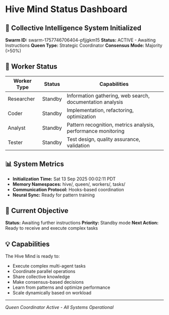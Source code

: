 # Hive Mind Status Dashboard

## 🧠 Collective Intelligence System Initialized

**Swarm ID:** swarm-1757746706404-pfjjgkm15
**Status:** ACTIVE - Awaiting Instructions
**Queen Type:** Strategic Coordinator
**Consensus Mode:** Majority (>50%)

## 👥 Worker Status

| Worker Type | Status | Capabilities |
|------------|--------|--------------|
| Researcher | Standby | Information gathering, web search, documentation analysis |
| Coder | Standby | Implementation, refactoring, optimization |
| Analyst | Standby | Pattern recognition, metrics analysis, performance monitoring |
| Tester | Standby | Test design, quality assurance, validation |

## 📊 System Metrics

- **Initialization Time:** Sat 13 Sep 2025 00:02:11 PDT
- **Memory Namespaces:** hive/, queen/, workers/, tasks/
- **Communication Protocol:** Hooks-based coordination
- **Neural Sync:** Ready for pattern training

## 🎯 Current Objective

**Status:** Awaiting further instructions
**Priority:** Standby mode
**Next Action:** Ready to receive and execute complex tasks

## 💡 Capabilities

The Hive Mind is ready to:
- Execute complex multi-agent tasks
- Coordinate parallel operations
- Share collective knowledge
- Make consensus-based decisions
- Learn from patterns and optimize performance
- Scale dynamically based on workload

---
*Queen Coordinator Active - All Systems Operational*
